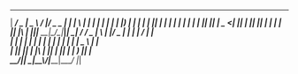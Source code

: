                                                      
 _____ ___  ____   ____  ___ _____ _____ _____ _   _ 
|  ___/ _ \|  _ \ / ___|/ _ \_   _|_   _| ____| \ | |
| |_ | | | | |_) | |  _| | | || |   | | |  _| |  \| |
|  _|| |_| |  _ <| |_| | |_| || |   | | | |___| |\  |
|_|________|__ \__\____|\___/_|_____|___________| \_|
  / ___/ _ \| \ | |/ _ \| | | | ____/ ___|_   _|     
 | |  | | | |  \| | | | | | | |  _| \___ \ | |       
 | |__| |_| | |\  | |_| | |_| | |___ ___) || |       
  \____\___/|_| \_|\__\_\\___/|_____|____/ |_|       
                                                     

